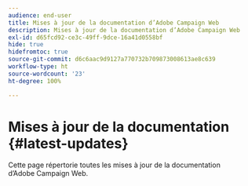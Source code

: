 ```yaml
---
audience: end-user
title: Mises à jour de la documentation d’Adobe Campaign Web
description: Mises à jour de la documentation d’Adobe Campaign Web
exl-id: d65fcd92-ce3c-49ff-9dce-16a41d0558bf
hide: true
hidefromtoc: true
source-git-commit: d6c6aac9d9127a770732b709873008613ae8c639
workflow-type: ht
source-wordcount: '23'
ht-degree: 100%

---
```


# Mises à jour de la documentation {#latest-updates}

Cette page répertorie toutes les mises à jour de la documentation d’Adobe Campaign Web.